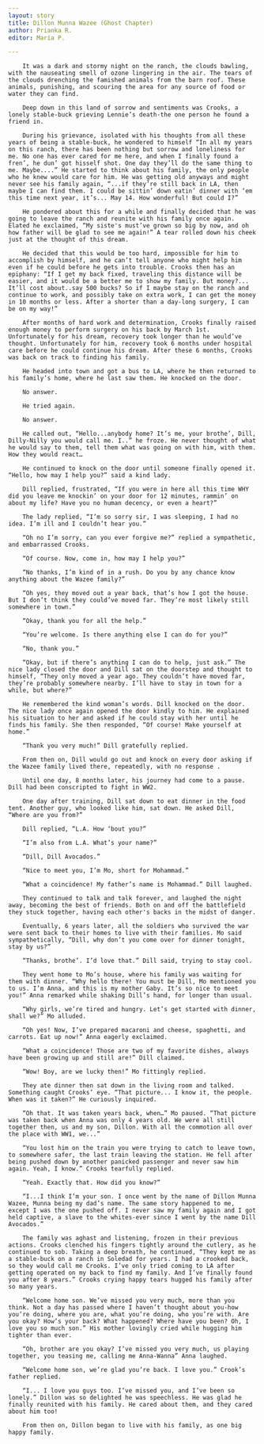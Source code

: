 ```yaml
---
layout: story
title: Dillon Munna Wazee (Ghost Chapter)
author: Prianka R.
editor: Maria P.

---
```

		It was a dark and stormy night on the ranch, the clouds bawling, with the nauseating smell of ozone lingering in the air. The tears of the clouds drenching the famished animals from the barn roof. These animals, punishing, and scouring the area for any source of food or water they can find.

		Deep down in this land of sorrow and sentiments was Crooks, a lonely stable-buck grieving Lennie’s death-the one person he found a friend in.

		During his grievance, isolated with his thoughts from all these years of being a stable-buck, he wondered to himself “In all my years on this ranch, there has been nothing but sorrow and loneliness for me. No one has ever cared for me here, and when I finally found a fren’, he dun’ got hisself shot. One day they’ll do the same thing to me. Maybe....” He started to think about his family, the only people who he knew would care for him. He was getting old anyways and might never see his family again, “...if they’re still back in LA, then maybe I can find them. I could be sittin’ down eatin’ dinner with ‘em this time next year, it’s... May 14. How wonderful! But could I?”

		He pondered about this for a while and finally decided that he was going to leave the ranch and reunite with his family once again. Elated he exclaimed, “My siste's must’ve grown so big by now, and oh how father will be glad to see me again!” A tear rolled down his cheek just at the thought of this dream.

		He decided that this would be too hard, impossible for him to accomplish by himself, and he can’t tell anyone who might help him even if he could before he gets into trouble. Crooks then has an epiphany: “If I get my back fixed, traveling this distance will be easier, and it would be a better me to show my family. But money?... It’ll cost about..say 500 bucks? So if I maybe stay on the ranch and continue to work, and possibly take on extra work, I can get the money in 10 months or less. After a shorter than a day-long surgery, I can be on my way!”

		After months of hard work and determination, Crooks finally raised enough money to perform surgery on his back by March 1st. Unfortunately for his dream, recovery took longer than he would’ve thought. Unfortunately for him, recovery took 6 months under hospital care before he could continue his dream. After these 6 months, Crooks was back on track to finding his family.

		He headed into town and got a bus to LA, where he then returned to his family’s home, where he last saw them. He knocked on the door.

		No answer.

		He tried again.

		No answer.

		He called out, “Hello...anybody home? It’s me, your brothe’, Dill, Dilly-Nilly you would call me. I..” he froze. He never thought of what he would say to them, tell them what was going on with him, with them. How they would react…

		He continued to knock on the door until someone finally opened it. “Hello, how may I help you?” said a kind lady.

		Dill replied, frustrated, “If you were in here all this time WHY did you leave me knockin’ on your door for 12 minutes, rammin’ on about my life? Have you no human decency, or even a heart?”

		The lady replied, “I’m so sorry sir, I was sleeping, I had no idea. I’m ill and I couldn’t hear you.”

		“Oh no I’m sorry, can you ever forgive me?” replied a sympathetic, and embarrassed Crooks.

		“Of course. Now, come in, how may I help you?”

		“No thanks, I’m kind of in a rush. Do you by any chance know anything about the Wazee family?”

		“Oh yes, they moved out a year back, that’s how I got the house. But I don’t think they could’ve moved far. They’re most likely still somewhere in town.”

		“Okay, thank you for all the help.”

		“You’re welcome. Is there anything else I can do for you?”

		“No, thank you.”

		“Okay, but if there’s anything I can do to help, just ask.” The nice lady closed the door and Dill sat on the doorstep and thought to himself, “They only moved a year ago. They couldn’t have moved far, they’re probably somewhere nearby. I’ll have to stay in town for a while, but where?”

		He remembered the kind woman’s words. Dill knocked on the door. The nice lady once again opened the door kindly to him. He explained his situation to her and asked if he could stay with her until he finds his family. She then responded, “Of course! Make yourself at home.”

		“Thank you very much!” Dill gratefully replied.

		From then on, Dill would go out and knock on every door asking if the Wazee family lived there, repeatedly, with no response .

		Until one day, 8 months later, his journey had come to a pause. Dill had been conscripted to fight in WW2.

		One day after training, Dill sat down to eat dinner in the food tent. Another guy, who looked like him, sat down. He asked Dill, “Where are you from?”

		Dill replied, “L.A. How ‘bout you?”

		“I’m also from L.A. What’s your name?”

		“Dill, Dill Avocados.”

		“Nice to meet you, I’m Mo, short for Mohammad.”

		“What a coincidence! My father’s name is Mohammad.” Dill laughed.

		They continued to talk and talk forever, and laughed the night away, becoming the best of friends. Both on and off the battlefield they stuck together, having each other's backs in the midst of danger.

		Eventually, 6 years later, all the soldiers who survived the war were sent back to their homes to live with their families. Mo said sympathetically, “Dill, why don’t you come over for dinner tonight, stay by us?”

		“Thanks, brothe’. I’d love that.” Dill said, trying to stay cool.

		They went home to Mo’s house, where his family was waiting for them with dinner. “Why hello there! You must be Dill, Mo mentioned you to us. I’m Anna, and this is my mother Gaby. It’s so nice to meet you!” Anna remarked while shaking Dill’s hand, for longer than usual.

		“Why girls, we’re tired and hungry. Let’s get started with dinner, shall we?” Mo alluded.

		“Oh yes! Now, I’ve prepared macaroni and cheese, spaghetti, and carrots. Eat up now!” Anna eagerly exclaimed.

		“What a coincidence! Those are two of my favorite dishes, always have been growing up and still are!” Dill claimed.

		“Wow! Boy, are we lucky then!” Mo fittingly replied.

		They ate dinner then sat down in the living room and talked. Something caught Crooks’ eye. “That picture... I know it, the people. When was it taken?” He curiously inquired.

		“Oh that. It was taken years back, when…” Mo paused. “That picture was taken back when Anna was only 4 years old. We were all still together then, us and my son, Dillon. With all the commotion all over the place with WW1, we...”

		“You lost him on the train you were trying to catch to leave town, to somewhere safer, the last train leaving the station. He fell after being pushed down by another panicked passenger and never saw him again. Yeah, I know.” Crooks tearfully replied.

		“Yeah. Exactly that. How did you know?”

		“I...I think I’m your son. I once went by the name of Dillon Munna Wazee, Munna being my dad’s name. The same story happened to me, except I was the one pushed off. I never saw my family again and I got held captive, a slave to the whites-ever since I went by the name Dill Avocados.”

		The family was aghast and listening, frozen in their previous actions. Crooks clenched his fingers tightly around the cutlery, as he continued to sob. Taking a deep breath, he continued, “They kept me as a stable-buck on a ranch in Soledad for years. I had a crooked back, so they would call me Crooks. I’ve only tried coming to LA after getting operated on my back to find my family. And I’ve finally found you after 8 years.” Crooks crying happy tears hugged his family after so many years.

		“Welcome home son. We’ve missed you very much, more than you think. Not a day has passed where I haven’t thought about you-how you’re doing, where you are, what you’re doing, who you’re with. Are you okay? How’s your back? What happened? Where have you been? Oh, I love you so much son.” His mother lovingly cried while hugging him tighter than ever.

		“Oh, brother are you okay? I’ve missed you very much, us playing together, you teasing me, calling me Anna-Wanna” Anna laughed.

		“Welcome home son, we’re glad you’re back. I love you.” Crook’s father replied.

		“I... I love you guys too. I’ve missed you, and I’ve been so lonely.” Dillon was so delighted he was speechless. He was glad he finally reunited with his family. He cared about them, and they cared about him too!

		From then on, Dillon began to live with his family, as one big happy family.